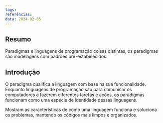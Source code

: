 ```yaml
---
tags: 
referências: 
data: 2024-02-05
---
```

## Resumo

Paradigmas e linguagens de programação coisas distintas, os paradigmas são modelagens com padrões pré-estabelecidos.

## Introdução

O paradigma qualifica a linguagem com base na sua funcionalidade. Enquanto linguagens de programação são para comunicar os computadores a fazerem diferentes tarefas e ações, os paradigmas funcionam como uma espécie de identidade dessas linguagens.

Mostram as características de como uma linguagem funciona e soluciona os problemas, mantendo os códigos mais limpos e organizados.

